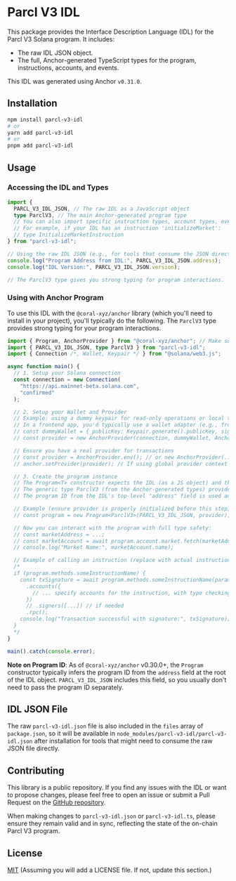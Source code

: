 # Parcl V3 IDL

This package provides the Interface Description Language (IDL) for the Parcl V3 Solana program. It includes:

- The raw IDL JSON object.
- The full, Anchor-generated TypeScript types for the program, instructions, accounts, and events.

This IDL was generated using Anchor `v0.31.0`.

## Installation

```bash
npm install parcl-v3-idl
# or
yarn add parcl-v3-idl
# or
pnpm add parcl-v3-idl
```

## Usage

### Accessing the IDL and Types

```typescript
import {
  PARCL_V3_IDL_JSON, // The raw IDL as a JavaScript object
  type ParclV3, // The main Anchor-generated program type
  // You can also import specific instruction types, account types, event types, etc.
  // For example, if your IDL has an instruction 'initializeMarket':
  // type InitializeMarketInstruction
} from "parcl-v3-idl";

// Using the raw IDL JSON (e.g., for tools that consume the JSON directly)
console.log("Program Address from IDL:", PARCL_V3_IDL_JSON.address);
console.log("IDL Version:", PARCL_V3_IDL_JSON.version);

// The ParclV3 type gives you strong typing for program interactions.
```

### Using with Anchor Program

To use this IDL with the `@coral-xyz/anchor` library (which you'll need to install in your project), you'll typically do the following. The `ParclV3` type provides strong typing for your program interactions.

```typescript
import { Program, AnchorProvider } from "@coral-xyz/anchor"; // Make sure you have @coral-xyz/anchor installed
import { PARCL_V3_IDL_JSON, type ParclV3 } from "parcl-v3-idl";
import { Connection /*, Wallet, Keypair */ } from "@solana/web3.js";

async function main() {
  // 1. Setup your Solana connection
  const connection = new Connection(
    "https://api.mainnet-beta.solana.com",
    "confirmed"
  );

  // 2. Setup your Wallet and Provider
  // Example: using a dummy keypair for read-only operations or local testing
  // In a frontend app, you'd typically use a wallet adapter (e.g., from @solana/wallet-adapter-react)
  // const dummyWallet = {_publicKey: Keypair.generate().publicKey, signTransaction: async (tx) => tx, signAllTransactions: async (txs) => txs };
  // const provider = new AnchorProvider(connection, dummyWallet, AnchorProvider.defaultOptions());

  // Ensure you have a real provider for transactions
  // const provider = AnchorProvider.env(); // or new AnchorProvider(...)
  // anchor.setProvider(provider); // If using global provider context

  // 3. Create the program instance
  // The Program<T> constructor expects the IDL (as a JS object) and the provider.
  // The generic type ParclV3 (from the Anchor-generated types) provides strong typing.
  // The program ID from the IDL's top-level "address" field is used automatically.

  // Example (ensure provider is properly initialized before this step):
  // const program = new Program<ParclV3>(PARCL_V3_IDL_JSON, provider);

  // Now you can interact with the program with full type safety:
  // const marketAddress = ...;
  // const marketAccount = await program.account.market.fetch(marketAddress);
  // console.log("Market Name:", marketAccount.name);

  // Example of calling an instruction (replace with actual instruction and accounts):
  /*
  if (program.methods.someInstructionName) {
    const txSignature = await program.methods.someInstructionName(param1, param2)
      .accounts({
        // ... specify accounts for the instruction, with type checking
      })
      // .signers([...]) // if needed
      .rpc();
    console.log("Transaction successful with signature:", txSignature);
  }
  */
}

main().catch(console.error);
```

**Note on Program ID**: As of `@coral-xyz/anchor` v0.30.0+, the `Program` constructor typically infers the program ID from the `address` field at the root of the IDL object. `PARCL_V3_IDL_JSON` includes this field, so you usually don't need to pass the program ID separately.

## IDL JSON File

The raw `parcl-v3-idl.json` file is also included in the `files` array of `package.json`, so it will be available in `node_modules/parcl-v3-idl/parcl-v3-idl.json` after installation for tools that might need to consume the raw JSON file directly.

## Contributing

This library is a public repository. If you find any issues with the IDL or want to propose changes, please feel free to open an issue or submit a Pull Request on the [GitHub repository](https://github.com/ParclFinance/parcl-v3-idl).

When making changes to `parcl-v3-idl.json` or `parcl-v3-idl.ts`, please ensure they remain valid and in sync, reflecting the state of the on-chain Parcl V3 program.

## License

[MIT](./LICENSE) (Assuming you will add a LICENSE file. If not, update this section.)
